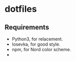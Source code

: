 # dotfiles

## Requirements

- Python3, for relacement.
- Iosevka, for good style.
- npm, for Nord color scheme.
- 